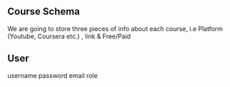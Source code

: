 ## Course Schema
We are going to store three pieces of info about each course, i.e Platform (Youtube, Coursera etc.) , link & Free/Paid

## User 
username
password
email
role




